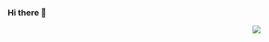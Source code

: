 ### Hi there 👋

<!--
**MJgopher/MJgopher** is a ✨ _special_ ✨ repository because its `README.md` (this file) appears on your GitHub profile.

Here are some ideas to get you started:

- 🔭 I’m currently working on Chongqing
- 🌱 I’m currently learning  Golang
- 👯 I’m looking to collaborate on 
- 🤔 I’m looking for help with ...
- 💬 Ask me about ...
- 📫 How to reach me: ...
- 😄 Pronouns: ...
- ⚡ Fun fact: ...
-->
<img align="right" src="https://github-readme-stats.vercel.app/api?username=MJgoher&show_icons=true&icon_color=CE1D2D&text_color=718096&bg_color=ffffff&hide_title=true" />

